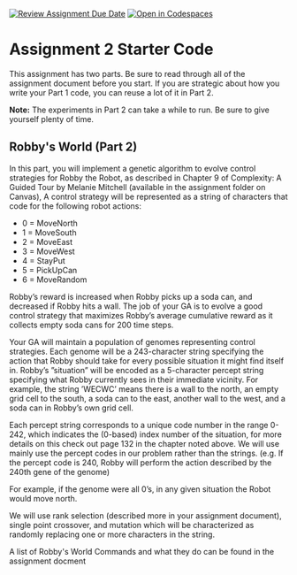 [![Review Assignment Due Date](https://classroom.github.com/assets/deadline-readme-button-24ddc0f5d75046c5622901739e7c5dd533143b0c8e959d652212380cedb1ea36.svg)](https://classroom.github.com/a/uc_ONYEi)
[![Open in Codespaces](https://classroom.github.com/assets/launch-codespace-7f7980b617ed060a017424585567c406b6ee15c891e84e1186181d67ecf80aa0.svg)](https://classroom.github.com/open-in-codespaces?assignment_repo_id=12115068)
# Assignment 2 Starter Code

This assignment has two parts. Be sure to read through all of the assignment document before you start. 
If you are strategic about how you write your Part 1 code, you can reuse a lot of it in Part 2.

**Note:** The experiments in Part 2 can take a while to run. Be sure to give yourself plenty of time.


## Robby's World (Part 2)

In this part, you will implement a genetic algorithm to evolve control strategies for Robby the Robot, as described in Chapter 9 of Complexity: A Guided Tour by
Melanie Mitchell (available in the assignment folder on Canvas), A control strategy will be represented as a string
of characters that code for the following robot actions:

- 0 = MoveNorth
- 1 = MoveSouth
- 2 = MoveEast
- 3 = MoveWest
- 4 = StayPut
- 5 = PickUpCan
- 6 = MoveRandom

Robby’s reward is increased when Robby picks up a soda can, and decreased if Robby hits a wall. The job of your
GA is to evolve a good control strategy that maximizes Robby’s average cumulative reward as it collects empty soda
cans for 200 time steps.

Your GA will maintain a population of genomes representing control strategies. Each genome will be a 243-character
string specifying the action that Robby should take for every possible situation it might find itself in. Robby’s
”situation” will be encoded as a 5-character percept string specifying what Robby currently sees in their immediate
vicinity. For example, the string ’WECWC’ means there is a wall to the north, an empty grid cell to the south, a
soda can to the east, another wall to the west, and a soda can in Robby’s own grid cell.

Each percept string corresponds to a unique code number in the range 0-242, which indicates the (0-based) index
number of the situation, for more details on this check out page 132 in the chapter noted above. We will use mainly
use the percept codes in our problem rather than the strings. (e.g. If the percept code is 240, Robby will perform
the action described by the 240th gene of the genome)

For example, if the genome were all 0’s, in any given situation the Robot would move north.

We will use rank selection (described more in your assignment document), single point crossover, and mutation which will be characterized
as randomly replacing one or more characters in the string.

A list of Robby's World Commands and what they do can be found in the assignment docment 